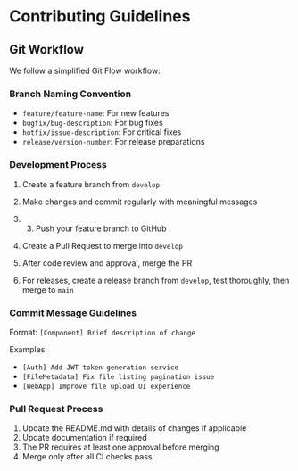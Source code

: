 # Contributing Guidelines

## Git Workflow

We follow a simplified Git Flow workflow:

### Branch Naming Convention

- `feature/feature-name`: For new features
- `bugfix/bug-description`: For bug fixes
- `hotfix/issue-description`: For critical fixes
- `release/version-number`: For release preparations

### Development Process

1. Create a feature branch from `develop`

2. Make changes and commit regularly with meaningful messages
  
3. 3. Push your feature branch to GitHub

4. Create a Pull Request to merge into `develop`

5. After code review and approval, merge the PR

6. For releases, create a release branch from `develop`, test thoroughly, then merge to `main`

### Commit Message Guidelines

Format: `[Component] Brief description of change`

Examples:
- `[Auth] Add JWT token generation service`
- `[FileMetadata] Fix file listing pagination issue`
- `[WebApp] Improve file upload UI experience`

### Pull Request Process

1. Update the README.md with details of changes if applicable
2. Update documentation if required
3. The PR requires at least one approval before merging
4. Merge only after all CI checks pass

     
